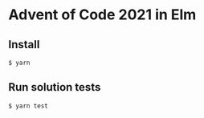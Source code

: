 # Advent of Code 2021 in Elm

## Install

```
$ yarn
```

## Run solution tests

```
$ yarn test
```

